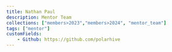 ```yaml
---
title: Nathan Paul
description: Mentor Team
collections: ["members>2023","members>2024", "mentor_team"]
tags: ["mentor"]
customFields:
    - Github: https://github.com/polarhive
---
```

